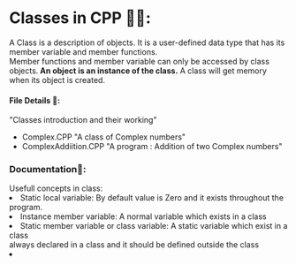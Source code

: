 # Classes in CPP 🧑‍💻:
A Class is a description of objects. It is a user-defined data type that has its member variable and member functions.
<br/>Member functions and member variable can only be accessed by class objects.<b> An object is an instance of the class.</b>
A class will get memory when its object is created.
<h4>File Details 📂:</h4>
"Classes introduction and their working"
<ul>
  <li>Complex.CPP "A class of Complex numbers"</li>
  <li>ComplexAddiition.CPP "A program : Addition of two Complex numbers"</li>
</ul>

<h3>Documentation📔:</h3>
Usefull concepts in class:
<li>Static local variable: By default value is Zero and it exists throughout the program. </li>
<li>Instance member variable: A normal variable which exists in a class </li>
<li>Static member variable or class variable: A static variable which exist in a class </br> always declared in a class and it should be defined outside the class</li>
<li> </li>
